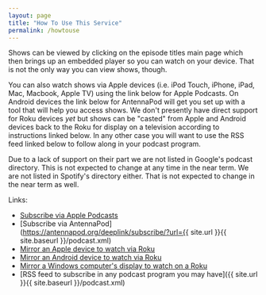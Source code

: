 ```yaml
---
layout: page
title: "How To Use This Service"
permalink: /howtouse
---
```


Shows can be viewed by clicking on the episode titles main page which then brings up an embedded player so you can watch on your device.  That is not the only way you can view shows, though.  

You can also watch shows via Apple devices (i.e. iPod Touch, iPhone, iPad, Mac, Macbook, Apple TV) using the link below for Apple Podcasts.  On Android devices the link below for AntennaPod will get you set up with a tool that will help you access shows.  We don't presently have direct support for Roku devices *yet* but shows can be "casted" from Apple and Android devices back to the Roku for display on a television according to instructions linked below.  In any other case you will want to use the RSS feed linked below to follow along in your podcast program.

Due to a lack of support on their part we are not listed in Google's podcast directory.  This is not expected to change at any time in the near term.  We are not listed in Spotify's directory either.  That is not expected to change in the near term as well.

Links:

* [Subscribe via Apple Podcasts](https://podcasts.apple.com/us/podcast/elp-television/id1589693984)
* [Subscribe via AntennaPod](https://antennapod.org/deeplink/subscribe/?url={{ site.url }}{{ site.baseurl }}/podcast.xml)
* [Mirror an Apple device to watch via  Roku](https://www.businessinsider.com/roku-airplay?op=1)
* [Mirror an Android device to watch via Roku](https://www.androidauthority.com/how-to-cast-to-roku-1171539/)
* [Mirror a Windows computer's display to watch on a Roku](https://windowsreport.com/cast-windows-10-roku/)
* [RSS feed to subscribe in any podcast program you may have]({{ site.url }}{{ site.baseurl }}/podcast.xml)

